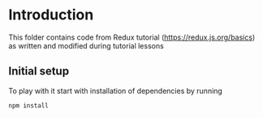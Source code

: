 # Introduction

This folder contains code from Redux tutorial (https://redux.js.org/basics) as written
and modified during tutorial lessons

## Initial setup

To play with it start with installation of dependencies by running

```
npm install
```
